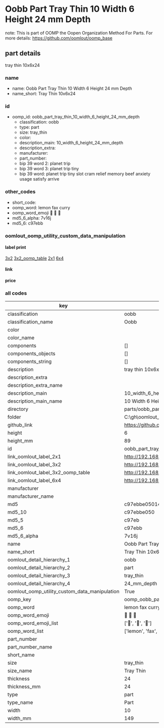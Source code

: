 # Oobb Part Tray Thin 10 Width 6 Height 24 mm Depth  

note: This is part of OOMP the Oopen Organization Method For Parts. For more details: https://github.com/oomlout/oomp_base

##  part details
  



tray thin 10x6x24



### name
* name: Oobb Part Tray Thin 10 Width 6 Height 24 mm Depth
* name_short: Tray Thin 10x6x24 
### id
* oomp_id: oobb_part_tray_thin_10_width_6_height_24_mm_depth
  * classification: oobb
  * type: part
  * size: tray_thin
  * color: 
  * description_main: 10_width_6_height_24_mm_depth
  * description_extra: 
  * manufacturer: 
  * part_number: 
  * bip 39 word 2: planet trip
  * bip 39 word 3: planet trip tiny
  * bip 39 word: planet trip tiny slot cram relief memory beef anxiety usage satisfy arrive

### other_codes
* short_code: 
* oomp_word: lemon fax curry
* oomp_word_emoji :lemon: :fax: :curry:
* md5_6_alpha: 7v16j
* md5_6: c97ebb






### oomlout_oomp_utility_custom_data_manipulation
#### label print
[3x2](http://192.168.1.245:1112/?label=oomp%207v16j)
[3x2_oomp_table](http://192.168.1.108:1112/?label=oomp%207v16j)
[2x1](http://192.168.1.242:1112/?label=oomp%207v16j)
[6x4](http://192.168.1.55:1112/?label=oomp%207v16j)    

#### link

                              

#### price







### all codes 
| key | value |  
| --- | --- |  
| classification | oobb |  
| classification_name | Oobb |  
| color |  |  
| color_name |  |  
| components | [] |  
| components_objects | [] |  
| components_string | [] |  
| description | tray thin 10x6x24 |  
| description_extra |  |  
| description_extra_name |  |  
| description_main | 10_width_6_height_24_mm_depth |  
| description_main_name | 10 Width 6 Height 24 mm Depth |  
| directory | parts/oobb_part_tray_thin_10_width_6_height_24_mm_depth |  
| folder | C:\gh\oomlout_oobb_version_4_generated_parts\parts\oobb_part_tray_thin_10_width_6_height_24_mm_depth |  
| github_link | https://github.com/oomlout/oomlout_oomp_part_src/tree/main/parts/oobb_part_tray_thin_10_width_6_height_24_mm_depth |  
| height | 6 |  
| height_mm | 89 |  
| id | oobb_part_tray_thin_10_width_6_height_24_mm_depth |  
| link_oomlout_label_2x1 | http://192.168.1.242:1112/?label=oomp%207v16j |  
| link_oomlout_label_3x2 | http://192.168.1.245:1112/?label=oomp%207v16j |  
| link_oomlout_label_3x2_oomp_table | http://192.168.1.108:1112/?label=oomp%207v16j |  
| link_oomlout_label_6x4 | http://192.168.1.55:1112/?label=oomp%207v16j |  
| manufacturer |  |  
| manufacturer_name |  |  
| md5 | c97ebbe05014115ed5191cc1c4fa352f |  
| md5_10 | c97ebbe050 |  
| md5_5 | c97eb |  
| md5_6 | c97ebb |  
| md5_6_alpha | 7v16j |  
| name | Oobb Part Tray Thin 10 Width 6 Height 24 mm Depth |  
| name_short | Tray Thin 10x6x24  |  
| oomlout_detail_hierarchy_1 | oobb |  
| oomlout_detail_hierarchy_2 | part |  
| oomlout_detail_hierarchy_3 | tray_thin |  
| oomlout_detail_hierarchy_4 | 24_mm_depth |  
| oomlout_oomp_utility_custom_data_manipulation | True |  
| oomp_key | oomp_oobb_part_tray_thin_10_width_6_height_24_mm_depth |  
| oomp_word | lemon fax curry |  
| oomp_word_emoji | :lemon: :fax: :curry: |  
| oomp_word_emoji_list | [':lemon:', ':fax:', ':curry:'] |  
| oomp_word_list | ['lemon', 'fax', 'curry'] |  
| part_number |  |  
| part_number_name |  |  
| short_name |  |  
| size | tray_thin |  
| size_name | Tray Thin |  
| thickness | 24 |  
| thickness_mm | 24 |  
| type | part |  
| type_name | Part |  
| width | 10 |  
| width_mm | 149 |  
